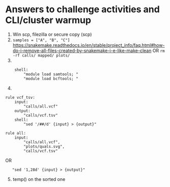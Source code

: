 # Answers to challenge activities and CLI/cluster warmup

1. Win scp, filezilla or secure copy (scp)
2. `samples = ["A", "B", "C"]`
https://snakemake.readthedocs.io/en/stable/project_info/faq.html#how-do-i-remove-all-files-created-by-snakemake-i-e-like-make-clean
OR
`rm -rf calls/ mapped/ plots/`
3.     
```
    shell:
        "module load samtools; "
        "module load bcftools; "
```        
4. 
```
rule vcf_tsv:
    input:
        "calls/all.vcf"
    output:
        "calls/vcf.tsv"
    shell:
        "sed '/##/d' {input} > {output}" 
```     

```
rule all:
    input:
        "calls/all.vcf",
        "plots/quals.svg",
        "calls/vcf.tsv"
```
OR 
```        
   "sed '1,28d' {input} > {output}"
```
5. temp() on the sorted one